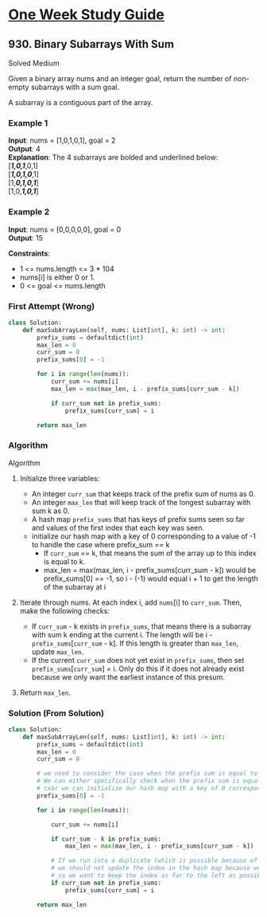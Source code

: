 # [One Week Study Guide](../../readme.md)

## 930. Binary Subarrays With Sum

Solved
Medium

Given a binary array nums and an integer goal, return the number of non-empty subarrays with a sum goal.

A subarray is a contiguous part of the array.

### Example 1

**Input**: nums = [1,0,1,0,1], goal = 2  
**Output**: 4  
**Explanation**: The 4 subarrays are bolded and underlined below:  
[***1,0,1***,0,1]  
[***1,0,1,0***,1]  
[1,***0,1,0,1***]  
[1,0,***1,0,1***]

### Example 2

**Input**: nums = [0,0,0,0,0], goal = 0  
**Output**: 15

**Constraints**:

- 1 <= nums.length <= 3 \* 104
- nums[i] is either 0 or 1.
- 0 <= goal <= nums.length

### First Attempt (Wrong)

```Python
class Solution:
    def maxSubArrayLen(self, nums: List[int], k: int) -> int:
        prefix_sums = defaultdict(int)
        max_len = 0
        curr_sum = 0
        prefix_sums[0] = -1

        for i in range(len(nums)):
            curr_sum += nums[i]
            max_len = max(max_len, i - prefix_sums[curr_sum - k])

            if curr_sum not in prefix_sums:
                prefix_sums[curr_sum] = i

        return max_len
```

### Algorithm

Algorithm

1. Initialize three variables:

   - An integer `curr_sum` that keeps track of the prefix sum of nums as 0.
   - An integer `max_len` that will keep track of the longest subarray with sum k as 0.
   - A hash map `prefix_sums` that has keys of prefix sums seen so far and values of the first index that each key was seen.
   - initialize our hash map with a key of 0 corresponding to a value of -1 to handle the case where prefix_sum == k
     - If `curr_sum` == k, that means the sum of the array up to this index is equal to k.
     - max_len = max(max_len, i - prefix_sums[curr_sum - k]) would be prefix_sums[0] == -1, so i - (-1) would equal i + 1 to get the length of the subarray at i

2. Iterate through nums. At each index i, add `nums`[i] to `curr_sum`. Then, make the following checks:

   - If `curr_sum` - k exists in `prefix_sums`, that means there is a subarray with sum k ending at the current i. The length will be i - `prefix_sums`[`curr_sum` - k]. If this length is greater than `max_len`, update `max_len`.
   - If the current `curr_sum` does not yet exist in `prefix_sums`, then set `prefix_sums`[`curr_sum`] = i. Only do this if it does not already exist because we only want the earliest instance of this presum.

3. Return `max_len`.

### Solution (From Solution)

```Python
class Solution:
    def maxSubArrayLen(self, nums: List[int], k: int) -> int:
        prefix_sums = defaultdict(int)
        max_len = 0
        curr_sum = 0

        # we need to consider the case when the prefix sum is equal to k.
        # We can either specifically check when the prefix sum is equal to k
        # cxor we can initialize our hash map with a key of 0 corresponding to a value of -1
        prefix_sums[0] = -1

        for i in range(len(nums)):

            curr_sum += nums[i]

            if curr_sum - k in prefix_sums:
                max_len = max(max_len, i - prefix_sums[curr_sum - k])

            # If we run into a duplicate (which is possible because of negative numbers),
            # we should not update the index in the hash map because we want the longest subarray,
            # so we want to keep the index as far to the left as possible.
            if curr_sum not in prefix_sums:
                prefix_sums[curr_sum] = i

        return max_len
```
